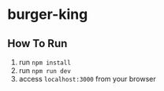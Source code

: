 # burger-king
## How To Run
1. run `npm install`
2. run `npm run dev`
3. access `localhost:3000` from your browser
